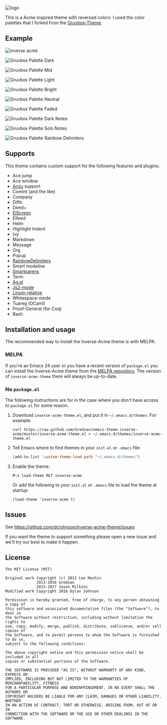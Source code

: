 ![logo](images/logo.png)

This is a Acme inspired theme with reversed colors. I used the color palettes that I forked from the
[Gruvbox-Theme](https://github.com/greduan/emacs-theme-gruvbox).

## Example
![inverse acme](images/example.png)

![Gruvbox Palette Dark](images/darktones-palette.png "Gruvbox theme palette")

![Gruvbox Palette Mid](images/midtones-palette.png "Gruvbox theme palette")

![Gruvbox Palette Light](images/lighttones-palette.png "Gruvbox theme palette")

![Gruvbox Palette Bright](images/bright-colors-palette.png "Gruvbox theme palette")

![Gruvbox Palette Neutral](images/neutral-colors-palette.png "Gruvbox theme palette")

![Gruvbox Palette Faded](images/faded-colors-palette.png "Gruvbox theme palette")

![Gruvbox Palette Dark Notes](images/darknotes-palette.png "Gruvbox theme palette")

![Gruvbox Palette Solo Notes](images/solonotes-palette.png "Gruvbox theme palette")

![Gruvbox Palette Rainbow Delimiters](images/rainbow-delimiters-palette.png "Gruvbox theme palette")

## Supports

This theme contains custom support for the following features and plugins:

- Ace jump
- Ace window
- [Anzu](https://github.com/syohex/emacs-anzu#customization) support
- Comint (and the like)
- Company
- Diffs
- Dired+
- [ElScreen](https://github.com/knu/elscreen)
- Elfeed
- Helm
- Highlight Indent
- Ivy
- Markdown
- Message
- Org
- Popup
- [RainbowDelimiters](http://www.emacswiki.org/emacs/RainbowDelimiters)
- Smart modeline
- [Smartparens](https://github.com/Fuco1/smartparens)
- Term
- [Ag.el](https://github.com/Wilfred/ag.el)
- [Js2-mode](https://github.com/mooz/js2-mode)
- [Linum-relative](https://github.com/emacsmirror/linum-relative)
- Whitespace-mode
- Tuareg (OCaml)
- Proof-General (for Coq)
- Bash

## Installation and usage

The recommended way to install the Inverse-Acme theme is with MELPA.

### MELPA

If you're an Emacs 24 user or you have a recent version of `package.el` you can
install the Inverse-Acme theme from the [MELPA
repository](http://melpa.milkbox.net/#/inverse-acme-theme). The version of
`inverse-acme-theme` there will always be up-to-date.

### No `package.el`

The following instructions are for in the case where you don't have access to
`package.el` for some reason.

1. Download `inverse-acme-theme.el`, and put it in `~/.emacs.d/themes`. For example:
   ```shell
   curl https://raw.github.com/Greduan/emacs-theme-inverse-acme/master/inverse-acme-theme.el > ~/.emacs.d/themes/inverse-acme-theme.el
   ```

1. Tell Emacs where to find themes in your `init.el` or `.emacs` file:
   ```lisp
   (add-to-list 'custom-theme-load-path "~/.emacs.d/themes")
   ```

1. Enable the theme:
   ```
   M-x load-theme RET inverse-acme
   ```
   Or add the following to your `init.el` or `.emacs` file to load the theme at startup:
   ```
   (load-theme 'inverse-acme t)
   ```


## Issues

See https://github.com/dcjohnson/inverse-acme-theme/issues

If you want the theme to support something please open a new issue and we'll
try our best to make it happen.

## License

```
The MIT License (MIT)

Original work Copyright (c) 2013 Lee Machin
              2013-2016 Greduan
              2015-2017 Jason Milkins
Modified work Copyright 2016 Dylan Johnson

Permission is hereby granted, free of charge, to any person obtaining a copy of
this software and associated documentation files (the "Software"), to deal in
the Software without restriction, including without limitation the rights to
use, copy, modify, merge, publish, distribute, sublicense, and/or sell copies of
the Software, and to permit persons to whom the Software is furnished to do so,
subject to the following conditions:

The above copyright notice and this permission notice shall be included in all
copies or substantial portions of the Software.

THE SOFTWARE IS PROVIDED "AS IS", WITHOUT WARRANTY OF ANY KIND, EXPRESS OR
IMPLIED, INCLUDING BUT NOT LIMITED TO THE WARRANTIES OF MERCHANTABILITY, FITNESS
FOR A PARTICULAR PURPOSE AND NONINFRINGEMENT. IN NO EVENT SHALL THE AUTHORS OR
COPYRIGHT HOLDERS BE LIABLE FOR ANY CLAIM, DAMAGES OR OTHER LIABILITY, WHETHER
IN AN ACTION OF CONTRACT, TORT OR OTHERWISE, ARISING FROM, OUT OF OR IN
CONNECTION WITH THE SOFTWARE OR THE USE OR OTHER DEALINGS IN THE SOFTWARE.
```
